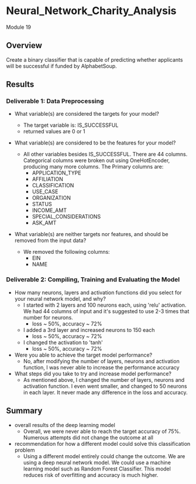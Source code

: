 # Neural_Network_Charity_Analysis
Module 19

## Overview
Create a binary classifier that is capable of predicting whether applicants will be successful if funded by AlphabetSoup.


## Results
### Deliverable 1:  Data Preprocessing
- What variable(s) are considered the targets for your model?
    - The target variable is:  IS_SUCCESSFUL
    - returned values are 0 or 1
- What variable(s) are considered to be the features for your model?
    - All other variables besides IS_SUCCESSFUL.  There are 44 columns. Categorical columns were broken out using OneHotEncoder, producing many more columns.  The Primary columns are:
        - APPLICATION_TYPE
        - AFFILIATION
        - CLASSIFICATION
        - USE_CASE
        - ORGANIZATION
        - STATUS
        - INCOME_AMT
        - SPECIAL_CONSIDERATIONS
        - ASK_AMT

- What variable(s) are neither targets nor features, and should be removed from the input data?
    - We removed the following columns:
        - EIN
        - NAME

### Deliverable 2:  Compiling, Training and Evaluating the Model
- How many neurons, layers and activation functions did you select for your neural network model, and why?
    - I started with 2 layers and 100 neurons each, using 'relu' activation.  We had 44 columns of input and it's suggested to use 2-3 times that number for neurons.
        - loss ~ 50%, accuracy ~ 72%
    - I added a 3rd layer and increased neurons to 150 each
        - loss ~ 50%, accuracy ~ 72%
    - I changed the activation to 'tanh'
        - loss ~ 50%, accuracy ~ 72%
- Were you able to achieve the target model performance?
    - No, after modifying the number of layers, neurons and activation function, I was never able to increase the performance accuracy
- What steps did you take to try and increase model performance?
    - As mentioned above, I changed the number of layers, neurons and activation function.  I even went smaller, and changed to 50 neurons in each layer.  It never made any difference in the loss and accuracy.


## Summary
- overall results of the deep learning model
    - Overall, we were never able to reach the target accuracy of 75%.  Numerous attempts did not change the outcome at all
- recommendation for how a different model could solve this classification problem
    - Using a different model entirely could change the outcome.  We are using a deep neural network model.  We could use a machine learning model such as Random Forest Classifier.  This model reduces risk of overfitting and accuracy is much higher.
